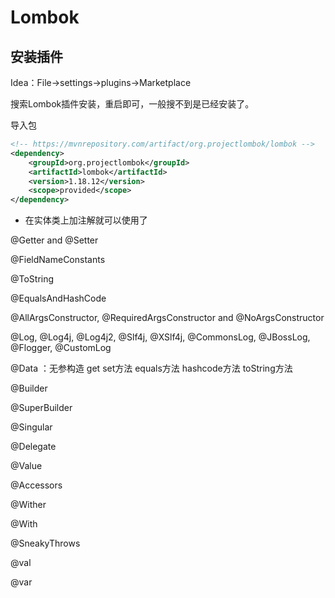 # Lombok

## 安装插件

Idea：File->settings->plugins->Marketplace

搜索Lombok插件安装，重启即可，一般搜不到是已经安装了。


导入包
```xml
<!-- https://mvnrepository.com/artifact/org.projectlombok/lombok -->
<dependency>
    <groupId>org.projectlombok</groupId>
    <artifactId>lombok</artifactId>
    <version>1.18.12</version>
    <scope>provided</scope>
</dependency>

```

* 在实体类上加注解就可以使用了

@Getter and @Setter

@FieldNameConstants

@ToString

@EqualsAndHashCode

@AllArgsConstructor, @RequiredArgsConstructor and @NoArgsConstructor

@Log, @Log4j, @Log4j2, @Slf4j, @XSlf4j, @CommonsLog, @JBossLog, @Flogger, @CustomLog

@Data ：无参构造 get set方法 equals方法 hashcode方法 toString方法

@Builder

@SuperBuilder

@Singular

@Delegate

@Value

@Accessors

@Wither

@With

@SneakyThrows

@val

@var
